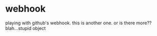 webhook
=======

playing with github's webhook.
this is another one.
or is there more??
blah...stupid object

